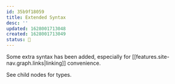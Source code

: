 ```yaml
---
id: 35b9f18059
title: Extended Syntax
desc: ''
updated: 1628001713048
created: 1628001713049
status: 🌿
---
```


Some extra syntax has been added, especially for [[features.site-nav.graph.links|linking]] convenience.

See child nodes for types.
